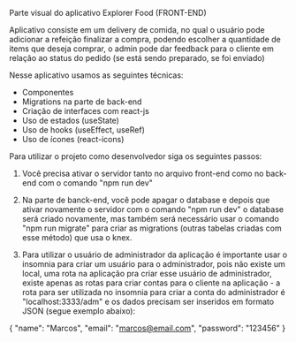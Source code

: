 Parte visual do aplicativo Explorer Food (FRONT-END)

Aplicativo consiste em um delivery de comida, no qual o usuário pode adicionar a refeição finalizar a compra, podendo escolher a quantidade de items que deseja comprar, o admin pode dar feedback para o cliente em relação ao status do pedido (se está sendo preparado, se foi enviado)

Nesse aplicativo usamos as seguintes técnicas:

- Componentes
- Migrations na parte de back-end
- Criação de interfaces com react-js
- Uso de estados (useState)
- Uso de hooks (useEffect, useRef)
- Uso de ícones (react-icons)

Para utilizar o projeto como desenvolvedor siga os seguintes passos:

1. Você precisa ativar o servidor tanto no arquivo front-end como no back-end com o comando "npm run dev"

2. Na parte de banck-end, você pode apagar o database e depois que ativar novamente o servidor com o comando "npm run dev" o database será criado novamente, mas também será necessário usar o comando "npm run migrate" para criar as migrations (outras tabelas criadas com esse método) que usa o knex.

3. Para utilizar o usuário de administrador da aplicação é importante usar o insomnia para criar um usuário para o administrador, pois não existe um local, uma rota na aplicação pra criar esse usuário de administrador, existe apenas as rotas para criar contas para o cliente na aplicação - a rota para ser utilizada no insomnia para criar a conta do administrador é "localhost:3333/adm" e os dados precisam ser inseridos em formato JSON (segue exemplo abaixo): 

{
	"name": "Marcos",
	"email": "marcos@email.com",
	"password": "123456"
}
